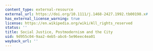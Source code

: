 ```yaml
---
content_type: external-resource
external_url: https://doi.org/10.1111/j.1468-2427.1992.tb00198.x#
has_external_license_warning: true
license: https://en.wikipedia.org/wiki/All_rights_reserved
status: ''
title: Social Justice, Postmodernism and the City
uid: 9d955c04-9aa2-4eb5-abc6-5e96eec4ea01
wayback_url: ''
---
```

